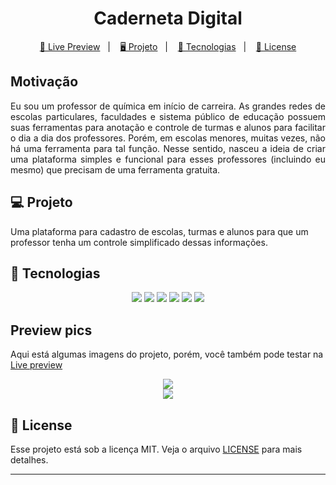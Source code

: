 <h1 align="center">
  Caderneta Digital
</h1>

<p align="center">
  <a href="https://caderneta-digital.vercel.app/">🔗 Live Preview</a>&nbsp;&nbsp;&nbsp;|&nbsp;&nbsp;&nbsp;
  <a href="#-projeto">🖥️ Projeto</a>&nbsp;&nbsp;&nbsp;|&nbsp;&nbsp;&nbsp;
  <a href="#-tecnologias">🚀 Tecnologias</a>&nbsp;&nbsp;&nbsp;|&nbsp;&nbsp;&nbsp;
  <a href="#-license">📝 License</a>
</p>

## Motivação

<p align="justify">Eu sou um professor de química em início de carreira. As grandes redes de escolas particulares, faculdades e sistema público de educação possuem suas ferramentas para anotação e controle de turmas e alunos para facilitar o dia a dia dos professores. Porém, em escolas menores, muitas vezes, não há uma ferramenta para tal função. Nesse sentido, nasceu a ideia de criar uma plataforma simples e funcional para esses professores (incluindo eu mesmo) que precisam de uma ferramenta gratuita.</p>

## 💻 Projeto

Uma plataforma para cadastro de escolas, turmas e alunos para que um professor tenha um controle simplificado dessas informações.

## 🚀 Tecnologias

<p align="center">
  <img src="https://img.shields.io/badge/react-%2320232a.svg?style=for-the-badge&logo=react&logoColor=%2361DAFB" />
  <img src="https://img.shields.io/badge/Tailwind%20CSS-06B6D4?style=for-the-badge&logo=Tailwind%20CSS&logoColor=ffffff" />
  <img src="https://img.shields.io/badge/Vite-646CFF?style=for-the-badge&logo=Vite&logoColor=ffffff" />
  <img src="https://img.shields.io/badge/React%20Router%20DOM-CA4245?style=for-the-badge&logo=React%20Router&logoColor=ffffff" />
  <img src="https://img.shields.io/badge/Firebase-FFCA28?style=for-the-badge&logo=Firebase&logoColor=333333" />
  <img src="https://img.shields.io/badge/TypeScript-007ACC?style=for-the-badge&logo=typescript&logoColor=white" />
</p>

## Preview pics

<p>Aqui está algumas imagens do projeto, porém, você também pode testar na <a href="https://caderneta-digital.vercel.app/" target="_blank">Live preview</a></p>

 <div align="center">
 <img src="https://github.com/Maycomwill/Ignite-Lab/blob/master/public/Prints/1.jpg?raw=true" width: 700px/>
 </div>

 <div align="center">
 <img src="https://github.com/Maycomwill/Ignite-Lab/blob/master/public/Prints/2.jpg?raw=true" width: 700px/>
 </div>

## 📝 License

Esse projeto está sob a licença MIT. Veja o arquivo [LICENSE](LICENSE) para mais detalhes.

---
